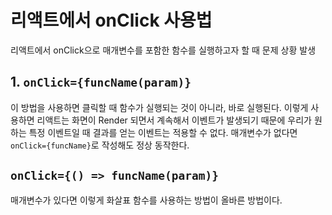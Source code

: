 # 리액트에서 onClick 사용법

리액트에서 onClick으로 매개변수를 포함한 함수를 실행하고자 할 때 문제 상황 발생

## 1. `onClick={funcName(param)}`

이 방법을 사용하면 클릭할 때 함수가 실행되는 것이 아니라, 바로 실행된다. 이렇게 사용하면 리액트는 화면이 Render 되면서 계속해서 이벤트가 발생되기 때문에 우리가 원하는 특정 이벤트일 때 결과를 얻는 이벤트는 적용할 수 없다. 매개변수가 없다면 `onClick={funcName}`로 작성해도 정상 동작한다.

## `onClick={() => funcName(param)}`

매개변수가 있다면 이렇게 화살표 함수를 사용하는 방법이 올바른 방법이다.
